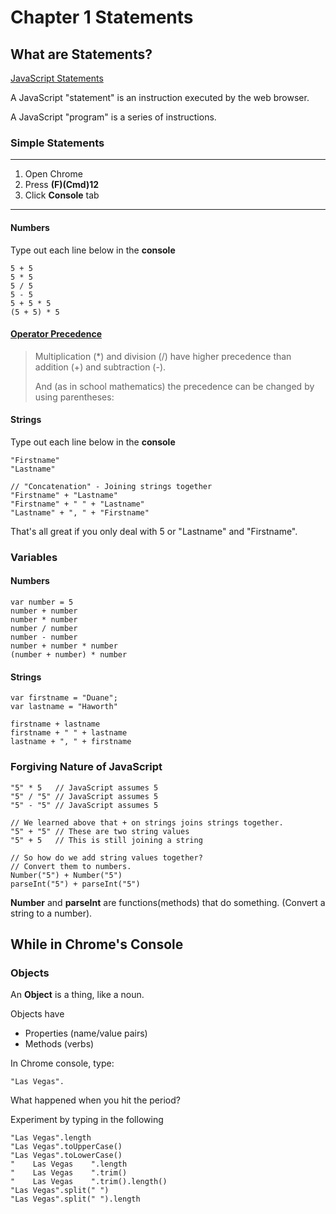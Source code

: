 # Chapter 1 Statements
## What are Statements?

[JavaScript Statements](https://www.w3schools.com/js/js_statements.asp)

A JavaScript "statement" is an instruction executed by the web browser.

A JavaScript "program" is a series of instructions.

### Simple Statements
****
1. Open Chrome
2. Press **(F)(Cmd)12**
3. Click **Console** tab
****
#### Numbers
Type out each line below in the **console**

    5 + 5
    5 * 5
    5 / 5
    5 - 5
    5 + 5 * 5
    (5 + 5) * 5

#### [Operator Precedence](https://www.w3schools.com/js/js_arithmetic.asp)

>Multiplication (*) and division (/) have higher precedence than addition (+) and subtraction (-).
>
>And (as in school mathematics) the precedence can be changed by using parentheses:

#### Strings
Type out each line below in the **console**

    "Firstname"
    "Lastname"

    // "Concatenation" - Joining strings together
    "Firstname" + "Lastname"
    "Firstname" + " " + "Lastname"
    "Lastname" + ", " + "Firstname"

That's all great if you only deal with 5 or "Lastname" and "Firstname".

### Variables
#### Numbers
    var number = 5
    number + number
    number * number
    number / number
    number - number
    number + number * number
    (number + number) * number

#### Strings
    var firstname = "Duane";
    var lastname = "Haworth"

    firstname + lastname
    firstname + " " + lastname
    lastname + ", " + firstname

### Forgiving Nature of JavaScript

    "5" * 5   // JavaScript assumes 5
    "5" / "5" // JavaScript assumes 5
    "5" - "5" // JavaScript assumes 5

    // We learned above that + on strings joins strings together.
    "5" + "5" // These are two string values
    "5" + 5   // This is still joining a string

    // So how do we add string values together?
    // Convert them to numbers.
    Number("5") + Number("5")
    parseInt("5") + parseInt("5")

**Number** and **parseInt** are functions(methods) that do something.  (Convert a string to a number).

## While in Chrome's Console

### Objects

An **Object** is a thing, like a noun.

Objects have

* Properties (name/value pairs)
* Methods (verbs)

In Chrome console, type:

    "Las Vegas".

What happened when you hit the period?

Experiment by typing in the following

    "Las Vegas".length
    "Las Vegas".toUpperCase()
    "Las Vegas".toLowerCase()
    "    Las Vegas    ".length
    "    Las Vegas    ".trim()
    "    Las Vegas    ".trim().length()
    "Las Vegas".split(" ")
    "Las Vegas".split(" ").length

